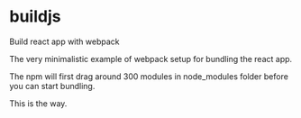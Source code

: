 # buildjs
Build react app with webpack

The very minimalistic example of webpack setup for bundling the react app.

The npm will first drag around 300 modules in node_modules folder before you can start bundling.

This is the way.
